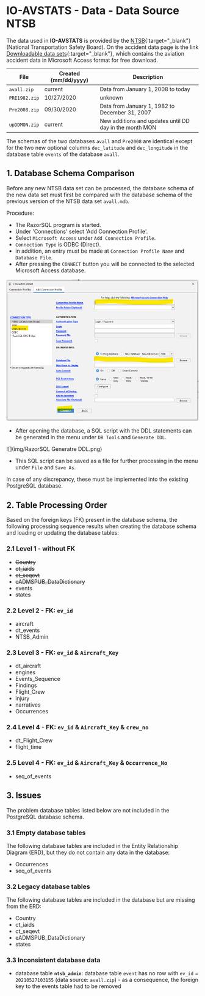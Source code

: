 # IO-AVSTATS - Data - Data Source NTSB

The data used in **IO-AVSTATS** is provided by the [NTSB](https://www.ntsb.gov/Pages/home.aspx){:target="_blank"} (National Transportation Safety Board).
On the accident data page is the link [Downloadable data sets](https://www.ntsb.gov/safety/data/Pages/Data_Stats.aspx){:target="_blank"}, which contains the aviation accident data in Microsoft Access format for free download.  

| File          | Created (mm/dd/yyyy) | Description                                             |
|---------------|----------------------|---------------------------------------------------------|
| `avall.zip`   | current              | Data from January 1, 2008 to today                      |
| `PRE1982.zip` | 10/27/2020           | unknown                                                 |
| `Pre2008.zip` | 09/30/2020           | Data from January 1, 1982 to December 31, 2007          |
| `upDDMON.zip` | current              | New additions and updates until DD day in the month MON |

The schemas of the two databases `avall` and `Pre2008` are identical except for the two new optional columns `dec_latitude` and `dec_longitude` in the database table `events` of the database `avall`.

##  1. Database Schema Comparison

Before any new NTSB data set can be processed, the database schema of the new data set must first be compared with the database schema of the previous version of the NTSB data set `avall.mdb`. 

Procedure:

- The RazorSQL program is started.
- Under 'Connections' select 'Add Connection Profile'.
- Select `Microsoft Access` under `Add Connection Profile`.
- `Connection Type` is ODBC (Direct).
- in addition, an entry must be made at `Connection Profile Name` and `Database File`.
- After pressing the `CONNECT` button you will be connected to the selected Microsoft Access database.

![](img/RazorSQL_Connection.png)

- After opening the database, a SQL script with the DDL statements can be generated in the menu under `DB Tools` and `Generate DDL`.

![](img/RazorSQL Generatre DDL.png)

- This SQL script can be saved as a file for further processing in the menu under `File` and `Save As`.

In case of any discrepancy, these must be implemented into the existing PostgreSQL database.

##  2. Table Processing Order

Based on the foreign keys (FK) present in the database schema, the following processing sequence results when creating the database schema and loading or updating the database tables:

### 2.1 Level 1 - without FK

- ~~Country~~
- ~~ct_iaids~~
- ~~ct_seqevt~~
- ~~eADMSPUB_DataDictionary~~
- events
- ~~states~~

### 2.2 Level 2 - FK: `ev_id`

- aircraft
- dt_events
- NTSB_Admin

### 2.3 Level 3 - FK: `ev_id` & `Aircraft_Key`

- dt_aircraft
- engines
- Events_Sequence
- Findings
- Flight_Crew
- injury
- narratives
- Occurrences

### 2.4 Level 4 - FK: `ev_id` & `Aircraft_Key` & `crew_no`

- dt_Flight_Crew
- flight_time

### 2.5 Level 4 - FK: `ev_id` & `Aircraft_Key` & `Occurrence_No`

- seq_of_events

##  3. Issues

The problem database tables listed below are not included in the PostgreSQL database schema.

### 3.1 Empty database tables

The following database tables are included in the Entity Relationship Diagram (ERD), but they do not contain any data in the database:

- Occurrences
- seq_of_events

### 3.2 Legacy database tables

The following database tables are included in the database but are missing from the ERD:

- Country
- ct_iaids
- ct_seqevt
- eADMSPUB_DataDictionary
- states

### 3.3 Inconsistent database data

- database table **`ntsb_admin`**: database table `event` has no row with `ev_id` = `20210527103155` (data source: `avall.zip`) - as a consequence, the foreign key to the events table had to be removed








